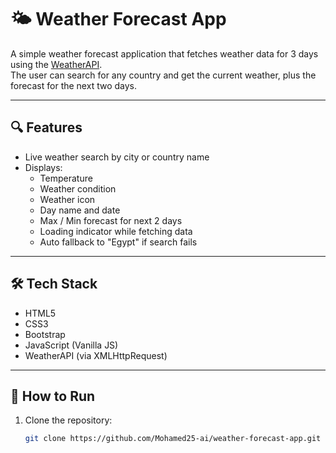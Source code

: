 # 🌤️ Weather Forecast App

A simple weather forecast application that fetches weather data for 3 days using the [WeatherAPI](https://www.weatherapi.com/).  
The user can search for any country and get the current weather, plus the forecast for the next two days.

---

## 🔍 Features

- Live weather search by city or country name
- Displays:
  - Temperature
  - Weather condition
  - Weather icon
  - Day name and date
  - Max / Min forecast for next 2 days
  - Loading indicator while fetching data
  - Auto fallback to "Egypt" if search fails

---

## 🛠️ Tech Stack

- HTML5
- CSS3
- Bootstrap
- JavaScript (Vanilla JS)
- WeatherAPI (via XMLHttpRequest)

---

## 🚀 How to Run

1. Clone the repository:
   ```bash
   git clone https://github.com/Mohamed25-ai/weather-forecast-app.git
